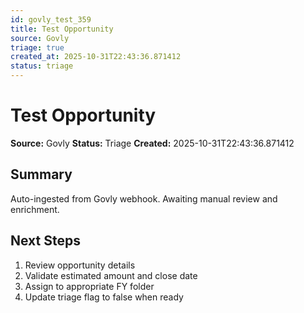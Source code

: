 ```yaml
---
id: govly_test_359
title: Test Opportunity
source: Govly
triage: true
created_at: 2025-10-31T22:43:36.871412
status: triage
---
```


# Test Opportunity

**Source:** Govly
**Status:** Triage
**Created:** 2025-10-31T22:43:36.871412

## Summary

Auto-ingested from Govly webhook. Awaiting manual review and enrichment.

## Next Steps

1. Review opportunity details
2. Validate estimated amount and close date
3. Assign to appropriate FY folder
4. Update triage flag to false when ready
